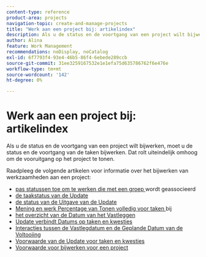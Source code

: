 ```yaml
---
content-type: reference
product-area: projects
navigation-topic: create-and-manage-projects
title: "Werk aan een project bij: artikelindex"
description: Als u de status en de voortgang van een project wilt bijwerken, moet u de status en de voortgang van de taken bijwerken. Dat rolt uiteindelijk omhoog om de vooruitgang op het project te tonen.
author: Alina
feature: Work Management
recommendations: noDisplay, noCatalog
exl-id: 6f7793f4-93e4-46b5-86f4-6ebede289ccb
source-git-commit: 31ee3259167532e1e1efa75d635786762f6e476e
workflow-type: tm+mt
source-wordcount: '142'
ht-degree: 0%

---
```


# Werk aan een project bij: artikelindex

<!--Audited: 01/2024-->

Als u de status en de voortgang van een project wilt bijwerken, moet u de status en de voortgang van de taken bijwerken. Dat rolt uiteindelijk omhoog om de vooruitgang op het project te tonen.

Raadpleeg de volgende artikelen voor informatie over het bijwerken van werkzaamheden aan een project:

* [ pas statussen toe om te werken die met een groep ](../../../manage-work/projects/updating-work-in-a-project/apply-custom-status-work-assigned-to-group.md) wordt geassocieerd
* [ de taakstatus van de Update ](../../../manage-work/projects/updating-work-in-a-project/update-task-status.md)
* [ de status van de Uitgave van de Update ](../../../manage-work/projects/updating-work-in-a-project/update-issue-status.md)
* [ Mening en werk Percentage van Tonen volledig voor taken ](../../../manage-work/projects/updating-work-in-a-project/view-update-percent-complete-for-tasks.md) bij
* [ het overzicht van de Datum van het Vastleggen ](../../../manage-work/projects/updating-work-in-a-project/overview-of-commit-dates.md)
* [ Update verbindt Datums op taken en kwesties ](../../../manage-work/projects/updating-work-in-a-project/update-commit-date-on-tasks-and-issues.md)
* [ Interacties tussen de Vastlegdatum en de Geplande Datum van de Voltooiing ](../../../manage-work/projects/updating-work-in-a-project/interactions-between-commit-and-planned-completion-dates.md)
* [ Voorwaarde van de Update voor taken en kwesties ](../../../manage-work/projects/updating-work-in-a-project/update-condition-for-tasks-and-issues.md)
* [Voorwaarde voor bijwerken voor een project](../../../manage-work/projects/updating-work-in-a-project/update-condition-on-project.md)
